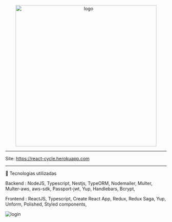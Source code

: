  

<p align="center">
  <img src="https://github.com/IgorCruzz/ReactCYCLE/blob/master/frontend/src/assets/logo.png" width="440" height="440" alt="logo" style="margin-left = 50%" />
</p>
 <hr />
 
 Site: https://react-cycle.herokuapp.com
 
 <hr />
 
 🔨 Tecnologias utilizadas

Backend :
NodeJS,
Typescript,
Nestjs,
TypeORM,
Nodemailer,
Multer,
Multer-aws,
aws-sdk,
Passport-jwt,
Yup,
Handlebars,
Bcrypt,

Frontend :
ReactJS,
Typescript,
Create React App,
Redux,
Redux Saga,
Yup,
Unform,
Polished,
Styled components,
 

 
<img src="https://github.com/IgorCruzz/ReactCYCLE/blob/master/screenshot/LAYOUT.png" alt="login" />
 
 



